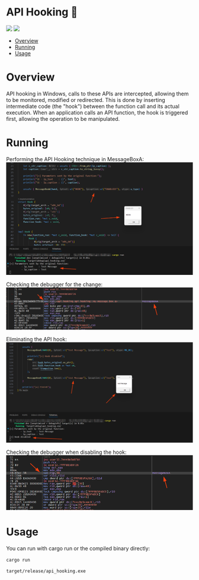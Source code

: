 # API Hooking 🦀

<p align="left">
	<a href="https://www.rust-lang.org/"><img src="https://img.shields.io/badge/made%20with-Rust-red"></a>
	<a href="#"><img src="https://img.shields.io/badge/platform-windows-blueviolet"></a>
</p>

- [Overview](#overview)
- [Running](#running)
- [Usage](#usage)

# Overview
API hooking in Windows, calls to these APIs are intercepted, allowing them to be monitored, modified or redirected. This is done by inserting intermediate code (the "hook") between the function call and its actual execution. When an application calls an API function, the hook is triggered first, allowing the operation to be manipulated.

# Running

Performing the API Hooking technique in MessageBoxA:
![Hook Enabled](img//hook_enabled.png)

Checking the debugger for the change:
![Debugger Enabled](img/debugger_enabled.png)

Eliminating the API hook:
![Hook Disabled](img/hook_disabled.png)

Checking the debugger when disabling the hook:
![Debugger Disabled](img/debugger_disabled.png)

# Usage 

You can run with cargo run or the compiled binary directly:
```sh
cargo run
```
```sh
target/release/api_hooking.exe
```